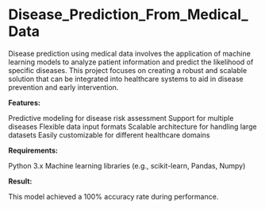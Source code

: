# Disease_Prediction_From_Medical_Data

Disease prediction using medical data involves the application of machine learning models to analyze patient information and predict the likelihood of specific diseases. This project focuses on creating a robust and scalable solution that can be integrated into healthcare systems to aid in disease prevention and early intervention.

**Features:**

Predictive modeling for disease risk assessment
Support for multiple diseases
Flexible data input formats
Scalable architecture for handling large datasets
Easily customizable for different healthcare domains

**Requirements:**

Python 3.x
Machine learning libraries (e.g., scikit-learn, Pandas, Numpy)

**Result:**

This model achieved a 100% accuracy rate during performance.
